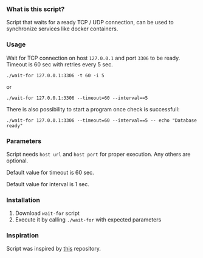 ### What is this script?
Script that waits for a ready TCP / UDP connection, can be used to synchronize services like docker containers.

### Usage

Wait for TCP connection on host `127.0.0.1` and port `3306` to be ready.
Timeout is 60 sec with retries every 5 sec.

```
./wait-for 127.0.0.1:3306 -t 60 -i 5
```
or
```
./wait-for 127.0.0.1:3306 --timeout=60 --interval==5
```

There is also possibility to start a program once check is successfull:
```
./wait-for 127.0.0.1:3306 --timeout=60 --interval==5 -- echo "Database ready"
```

### Parameters
Script needs `host url` and `host port` for proper execution.
Any others are optional.

Default value for timeout is 60 sec.

Default value for interval is 1 sec.

### Installation
1. Download `wait-for` script
1. Execute it by calling `./wait-for` with expected parameters


### Inspiration
Script was inspired by [this](https://github.com/eficode/wait-for) repository.
